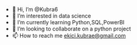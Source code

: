 - 👋 Hi, I’m @Kubra6
- 👀 I’m interested in data science
- 🌱 I’m currently learning Python,SQL,PowerBI
- 💞️ I’m looking to collaborate on a python project
- 📫 How to reach me ekici.kubrae@gmail.com

<!---
Kubra6/Kubra6 is a ✨ special ✨ repository because its `README.md` (this file) appears on your GitHub profile.
You can click the Preview link to take a look at your changes.
--->

